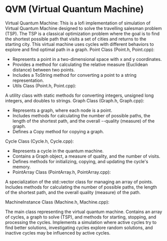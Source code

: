 # QVM (Virtual Quantum Machine)
Virtual Quantum Machine: This is a lofi implementation of simulation of Virtual Quantum Machine designed to solve the travelling salesman problem (TSP). The TSP is a classical optimization problem where the goal is to find the shortest possible path that visits a set of cities and returns to the starting city. This virtual machine uses cycles with different behaviors to explore and find optimal path in a graph.
Point Class (Point.h, Point.cpp):

- Represents a point in a two-dimensional space with x and y coordinates.
- Provides a method for calculating the relative measure (Euclidean distance) between two points.
- Includes a ToString method for converting a point to a string representation.
- Utils Class (Point.h, Point.cpp):

A utility class with static methods for converting integers, unsigned long integers, and doubles to strings.
Graph Class (Graph.h, Graph.cpp):

- Represents a graph, where each node is a point.
- Includes methods for calculating the number of possible paths, the length of the shortest path, and the overall --quality (measure) of the graph.
- Defines a Copy method for copying a graph.
  
Cycle Class (Cycle.h, Cycle.cpp):

- Represents a cycle in the quantum machine.
- Contains a Graph object, a measure of quality, and the number of visits.
- Defines methods for initializing, copying, and updating the cycle's memory.
- PointArray Class (PointArray.h, PointArray.cpp):

A specialization of the std::vector class for managing an array of points.
Includes methods for calculating the number of possible paths, the length of the shortest path, and the overall quality (measure) of the path.

MachineInstance Class (Machine.h, Machine.cpp):

The main class representing the virtual quantum machine.
Contains an array of cycles, a graph to solve (TSP), and methods for starting, stopping, and processing the cycles.
Implements a simulation where active cycles try to find better solutions, investigating cycles explore random solutions, and inactive cycles may be influenced by active cycles.
